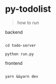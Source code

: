 # py-todolist

> how to run 

backend

```shell

cd todo-server

python run.py

```

frontend

```shell

yarn &&yarn dev

```
